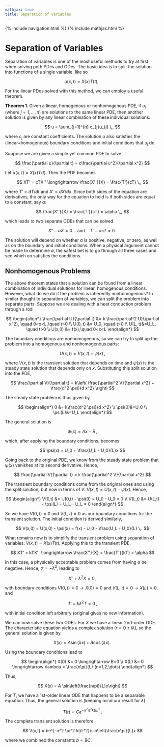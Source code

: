```yaml
---
mathjax: true
title: Separation of Variables
---
```

{% include navigation.html %}
{% include mathjax.html %}

# Separation of Variables

Separation of variables is one of the most useful methods to try at first when solving poth PDes and ODes. The basic idea is to split the solution into functions of a single variable, like so

$$ u(x,t) = X(x)T(t) ,. $$

For the linear PDes solved with this method, we can employ a useful theorem.

**Theorem 1**. Given a linear, homogenous or nonhomogenous PDE, if $u_j$ (where $j=1,\dots, n$) are solutions to the same linear PDE, then another solution is given by any linear combination of these individual solutions:

$$ u = \sum_{j=1}^{n} c_{j}u_{j} \,, $$

where $c_j$ are constant coefficients. The solution $u$ also satisfies the (linear+homogenous) boundary conditions and initial conditions that $u_j$ do.

Suppose we are given a simple yet common PDE to solve

$$ \frac{\partial u}{\partial t} = c\frac{\partial u^2}{\partial x^2} $$

Let $u(x,t) = X(x)T(t)$. Then the PDE becomes

$$ XT' = cTX'' \longrightarrow \frac{X''}{X} = \frac{T'}{cT} \,, $$

where $T' = dT/dt$ and $X' = dX/dx$. Since both sides of the equation are derivatives, the only way for the equation to hold is if both sides are equal to a constant, say $\alpha$:

$$ \frac{X''}{X} = \frac{T'}{cT} = \alpha \,, $$

which leads to two separate ODEs that can be solved

$$ X'' - \alpha X = 0  \quad \text{and} \quad T' - \alpha cT = 0  \,. $$

The solution will depend on whether $\alpha$ is positive, negative, or zero, as well as on the boundary and initial conditions. When a physical argument cannot be made to determine $\alpha$, the safest bet is to go through all three cases and see which on satisfies the conditions.

## Nonhomogenous Problems

The above theorem states that a solution can be found from a linear combination of individual solutions for linear, homogenous conditions. However, what do we do if the problem is inherently nonhomogenous? In similar thought to separation of variables, we can split the problem into separate parts. Suppose we are dealing with a heat conduction problem through a rod

$$ \begin{align*} \frac{\partial U}{\partial t} &= k \frac{\partial^2 U}{\partial x^2}, \quad 0<x<L,\quad t>0 \\ U(0, t) &= U_0, \quad t>0 \\ U(L, t)&=U_L, \quad t>0 \\ U(x,0) &= f(x),\quad 0<x<L   \end{align*} $$

The boundary conditions are nonhomogenous, so we can try to split up the problem into a homogenous and nonhomogenous parts:

$$ U(x,t) = V(x,t) + \psi(x) \,, $$

where $V(x,t)$ is the transient solution that depends on time and $\psi(x)$ is the steady state solution that depends only on $x$. Substituting this split solution into the PDE,

$$ \frac{\partial V}{\partial t} = k\left( \frac{\partial^2 V}{\partial x^2} + \frac{d^2 \psi}{d x^2} \right) $$

The steady state problem is thus given by

$$ \begin{align*} 0 &= k\frac{d^2 \psi}{d x^2} \\ \psi(0)&=U_0 \\ \psi(L)&=U_L \end{align*} $$

The general solution is 

$$ \psi(x) = Ax + B \,, $$

which, after applying the boundary conditions, becomes

$$ \psi(x) = U_0 + \frac{U_L - U_0}{L}x $$

Going back to the original PDE, we know from the steady state problem that $\psi(x)$ vanishes at its second derivative. Hence,

$$ \frac{\partial V}{\partial t} = k \frac{\partial^2 V}{\partial x^2} $$

The transient boundary conditions come from the original ones and using the split solution, but now in terms of $V$: $V(x,t) = U(x,t) - \psi(x)$. Hence,

$$ \begin{align*} V(0,t) &= U(0,t) - \psi(0) = U_0 - U_0 = 0 \\ V(L,t) &= U(L,t) - \psi(L) = U_L - U_L = 0 \end{align*} $$

So we have $V(0,t)=0$ and $V(L,t)=0$ as our boundary conditions for the transient solution. The initial condition is derived similarly,

$$ V(x,0) = U(x,0) - \psi(x) = f(x) - U_0 - \frac{U_L - U_0}{L} \,. $$

What remains now is to simplify the transient problem using separation of variables: $V(x,t) = X(x)T(t)$. Applying this to the transient PDE,

$$ XT' = kTX'' \longrightarrow \frac{X''}{X} = \frac{T'}{kT} = \alpha $$

In this case, a physically acceptable problem comes from having $\alpha$ be negative. Hence, $\alpha = -\lambda^2$, leading to

$$ X'' + \lambda^2 X = 0 \,, $$

with boundary conditions $V(0,t)=0 \rightarrow X(0)=0$ and $V(L,t)=0 \rightarrow X(L)=0$, and

$$ T' + k\lambda^2 T = 0 \,, $$

with initial condition left arbitrary (original gives no new information).

We can now solve these two ODEs. For $X$ we have a linear 2nd-order ODE. The characteristic equation yields a complex solution ($r = 0 \pm i\lambda$), so the general solution is given by

$$ X(x) = A\sin(\lambda x) + B\cos(\lambda x) \,. $$

Using the boundary conditions lead to

$$ \begin{align*} X(0) &= 0 \longrightarrow B=0 \\ X(L) &= 0 \longrightarrow \lambda = \frac{n\pi}{L} (n=1,2,\dots)  \end{align*} $$

Thus,

$$ X(x) = A \sin\left(\frac{n\pi}{L}x\right) $$

For $T$, we have a 1st-order linear ODE that happens to be a separable equation. Thus, the general solution is (keeping mind our result for $\lambda$) 

$$ T(t) = Ce^{-n^2 \pi^2 kt/L^2} \,. $$

The complete transient solution is therefore

$$ V(x,t) = be^{-n^2 \pi^2 kt/L^2}\sin\left(\frac{n\pi}{L}x $$

where we combined the constants $b=BC$.
